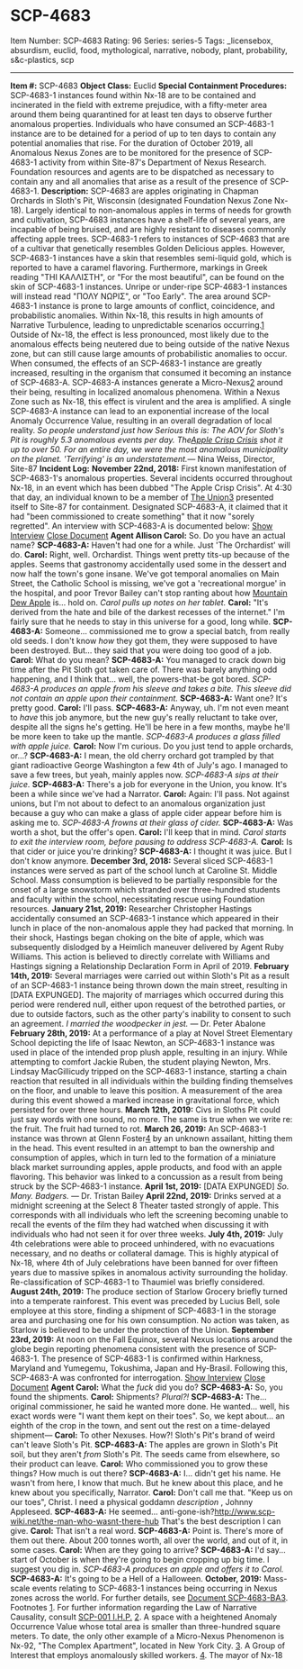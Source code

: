 # SCP-4683
Item Number: SCP-4683
Rating: 96
Series: series-5
Tags: _licensebox, absurdism, euclid, food, mythological, narrative, nobody, plant, probability, s&c-plastics, scp

---

**Item #:** SCP-4683
**Object Class:** Euclid
**Special Containment Procedures:** SCP-4683-1 instances found within Nx-18 are to be contained and incinerated in the field with extreme prejudice, with a fifty-meter area around them being quarantined for at least ten days to observe further anomalous properties. Individuals who have consumed an SCP-4683-1 instance are to be detained for a period of up to ten days to contain any potential anomalies that rise.
For the duration of October 2019, all Anomalous Nexus Zones are to be monitored for the presence of SCP-4683-1 activity from within Site-87's Department of Nexus Research. Foundation resources and agents are to be dispatched as necessary to contain any and all anomalies that arise as a result of the presence of SCP-4683-1.
**Description:** SCP-4683 are apples originating in Chapman Orchards in Sloth's Pit, Wisconsin (designated Foundation Nexus Zone Nx-18). Largely identical to non-anomalous apples in terms of needs for growth and cultivation, SCP-4683 instances have a shelf-life of several years, are incapable of being bruised, and are highly resistant to diseases commonly affecting apple trees.
SCP-4683-1 refers to instances of SCP-4683 that are of a cultivar that genetically resembles Golden Delicious apples. However, SCP-4683-1 instances have a skin that resembles semi-liquid gold, which is reported to have a caramel flavoring. Furthermore, markings in Greek reading "ΤΗΙ ΚΑΛΛΙΣΤΗ", or "For the most beautiful", can be found on the skin of SCP-4683-1 instances. Unripe or under-ripe SCP-4683-1 instances will instead read "ΠΟΛΥ ΝΩΡΙΣ", or "Too Early".
The area around SCP-4683-1 instance is prone to large amounts of conflict, coincidence, and probabilistic anomalies. Within Nx-18, this results in high amounts of Narrative Turbulence, leading to unpredictable scenarios occurring.[1](javascript:;) Outside of Nx-18, the effect is less pronounced, most likely due to the anomalous effects being neutered due to being outside of the native Nexus zone, but can still cause large amounts of probabilistic anomalies to occur.
When consumed, the effects of an SCP-4683-1 instance are greatly increased, resulting in the organism that consumed it becoming an instance of SCP-4683-A. SCP-4683-A instances generate a Micro-Nexus[2](javascript:;) around their being, resulting in localized anomalous phenomena.
Within a Nexus Zone such as Nx-18, this effect is virulent and the area is amplified. A single SCP-4683-A instance can lead to an exponential increase of the local Anomaly Occurrence Value, resulting in an overall degradation of local reality.
_So people understand just how Serious this is: The AOV for Sloth's Pit is roughly 5.3 anomalous events per day. The[Apple Crisp Crisis](http://www.scp-wiki.net/apple-crisp-crisis) shot it up to over 50. For an entire day, we were the most anomalous municipality on the planet. 'Terrifying' is an understatement._— Nina Weiss, Director, Site-87
**Incident Log:**
**November 22nd, 2018:** First known manifestation of SCP-4683-1's anomalous properties. Several incidents occurred throughout Nx-18, in an event which has been dubbed "The Apple Crisp Crisis". At 4:30 that day, an individual known to be a member of [The Union](http://www.scp-wiki.net/starlow-grocery)[3](javascript:;) presented itself to Site-87 for containment. Designated SCP-4683-A, it claimed that it had "been commissioned to create something" that it now "sorely regretted". An interview with SCP-4683-A is documented below:
[Show Interview](javascript:;)
[Close Document](javascript:;)
**Agent Allison Carol:** So. Do you have an actual name?
**SCP-4683-A:** Haven't had one for a while. Just 'The Orchardist' will do.
**Carol:** Right, well. Orchardist. Things went pretty tits-up because of the apples. Seems that gastronomy accidentally used some in the dessert and now half the town's gone insane. We've got temporal anomalies on Main Street, the Catholic School is missing, we've got a 'recreational morgue' in the hospital, and poor Trevor Bailey can't stop ranting about how [Mountain Dew Apple](http://www.scp-wiki.net/scp-4223) is… hold on.
_Carol pulls up notes on her tablet._
**Carol:** "It's derived from the hate and bile of the darkest recesses of the internet." I'm fairly sure that he needs to stay in this universe for a good, long while.
**SCP-4683-A:** Someone… commissioned me to grow a special batch, from really old seeds. I don't know _how_ they got them, they were supposed to have been destroyed. But… they said that you were doing too good of a job.
**Carol:** What do you mean?
**SCP-4683-A:** You managed to crack down big time after the Pit Sloth got taken care of. There was barely anything odd happening, and I think that… well, the powers-that-be got bored.
_SCP-4683-A produces an apple from his sleeve and takes a bite. This sleeve did not contain an apple upon their containment._
**SCP-4683-A:** Want one? It's pretty good.
**Carol:** I'll pass.
**SCP-4683-A:** Anyway, uh. I'm not even meant to _have_ this job anymore, but the new guy's really reluctant to take over, despite all the signs he's getting. He'll be here in a few months, maybe he'll be more keen to take up the mantle.
_SCP-4683-A produces a glass filled with apple juice._
**Carol:** Now I'm curious. Do you just tend to apple orchards, or…?
**SCP-4683-A:** I mean, the old cherry orchard got trampled by that giant radioactive George Washington a few 4th of July's ago. I managed to save a few trees, but yeah, mainly apples now.
_SCP-4683-A sips at their juice._
**SCP-4683-A:** There's a job for everyone in the Union, you know. It's been a while since we've had a Narrator.
**Carol:** Again: I'll pass. Not against unions, but I'm not about to defect to an anomalous organization just because a guy who can make a glass of apple cider appear before him is asking me to.
_SCP-4683-A frowns at their glass of cider._
**SCP-4683-A:** Was worth a shot, but the offer's open.
**Carol:** I'll keep that in mind.
_Carol starts to exit the interview room, before pausing to address SCP-4683-A._
**Carol:** Is that cider or juice you're drinking?
**SCP-4683-A:** I thought it was juice. But I don't know anymore.
**December 3rd, 2018:** Several sliced SCP-4683-1 instances were served as part of the school lunch at Caroline St. Middle School. Mass consumption is believed to be partially responsible for the onset of a large snowstorm which stranded over three-hundred students and faculty within the school, necessitating rescue using Foundation resources.
**January 21st, 2019:** Researcher Christopher Hastings accidentally consumed an SCP-4683-1 instance which appeared in their lunch in place of the non-anomalous apple they had packed that morning. In their shock, Hastings began choking on the bite of apple, which was subsequently dislodged by a Heimlich maneuver delivered by Agent Ruby Williams. This action is believed to directly correlate with Williams and Hastings signing a Relationship Declaration Form in April of 2019.
**February 14th, 2019:** Several marriages were carried out within Sloth's Pit as a result of an SCP-4683-1 instance being thrown down the main street, resulting in [DATA EXPUNGED]. The majority of marriages which occurred during this period were rendered null, either upon request of the betrothed parties, or due to outside factors, such as the other party's inability to consent to such an agreement.
_I married the woodpecker in jest._ — Dr. Peter Abalone
**February 28th, 2019:** At a performance of a play at Novel Street Elementary School depicting the life of Isaac Newton, an SCP-4683-1 instance was used in place of the intended prop plush apple, resulting in an injury. While attempting to comfort Jackie Ruben, the student playing Newton, Mrs. Lindsay MacGillicudy tripped on the SCP-4683-1 instance, starting a chain reaction that resulted in all individuals within the building finding themselves on the floor, and unable to leave this position. A measurement of the area during this event showed a marked increase in gravitational force, which persisted for over three hours.
**March 12th, 2019:** Civs in Sloths Pit could just say words with one sound, no more. The same is true when we write re: the fruit. The fruit had turned to rot.
**March 26, 2019:** An SCP-4683-1 instance was thrown at Glenn Foster[4](javascript:;) by an unknown assailant, hitting them in the head. This event resulted in an attempt to ban the ownership and consumption of apples, which in turn led to the formation of a miniature black market surrounding apples, apple products, and food with an apple flavoring. This behavior was linked to a concussion as a result from being struck by the SCP-4683-1 instance.
**April 1st, 2019:** [DATA EXPUNGED]
_So. Many. Badgers._ — Dr. Tristan Bailey
**April 22nd, 2019:** Drinks served at a midnight screening at the Select 8 Theater tasted strongly of apple. This corresponds with all individuals who left the screening becoming unable to recall the events of the film they had watched when discussing it with individuals who had not seen it for over three weeks.
**July 4th, 2019:** July 4th celebrations were able to proceed unhindered, with no evacuations necessary, and no deaths or collateral damage. This is highly atypical of Nx-18, where 4th of July celebrations have been banned for over fifteen years due to massive spikes in anomalous activity surrounding the holiday. Re-classification of SCP-4683-1 to Thaumiel was briefly considered.
**August 24th, 2019:** The produce section of Starlow Grocery briefly turned into a temperate rainforest. This event was preceded by Lucius Bell, sole employee at this store, finding a shipment of SCP-4683-1 in the storage area and purchasing one for his own consumption. No action was taken, as Starlow is believed to be under the protection of the Union.
**September 23rd, 2019:** At noon on the Fall Equinox, several Nexus locations around the globe begin reporting phenomena consistent with the presence of SCP-4683-1. The presence of SCP-4683-1 is confirmed within Harkness, Maryland and Yumegemu, Tokushima, Japan and Hy-Brasil. Following this, SCP-4683-A was confronted for interrogation.
[Show Interview](javascript:;)
[Close Document](javascript:;)
**Agent Carol:** What the _fuck_ did you do?
**SCP-4683-A:** So, you found the shipments.
**Carol:** Shipments? _Plural?!_
**SCP-4683-A:** The… original commissioner, he said he wanted more done. He wanted… well, his exact words were "I want them kept on their toes". So, we kept about… an eighth of the crop in the town, and sent out the rest on a time-delayed shipment—
**Carol:** To other Nexuses. How?! Sloth's Pit's brand of weird can't leave Sloth's Pit.
**SCP-4683-A:** The apples are grown in Sloth's Pit soil, but they aren't _from_ Sloth's Pit. The seeds came from elsewhere, so their product can leave.
**Carol:** Who commissioned you to grow these things? How much is out there?
**SCP-4683-A:** I… didn't get his name. He wasn't from here, I know that much. But he knew about this place, and he knew about you specifically, Narrator.
**Carol:** Don't call me that. "Keep us on our toes", Christ. I need a physical goddamn _description_ , Johnny Appleseed.
**SCP-4683-A:** He seemed… anti-gone-ish?<http://www.scp-wiki.net/the-man-who-wasnt-there-hub> That's the best description I can give.
**Carol:** That isn't a real word.
**SCP-4683-A:** Point is. There's more of them out there. About 200 tonnes worth, all over the world, and out of it, in some cases.
**Carol:** When are they going to arrive?
**SCP-4683-A:** I'd say… start of October is when they're going to begin cropping up big time. I suggest you dig in.
_SCP-4683-A produces an apple and offers it to Carol._
**SCP-4683-A:** It's going to be a Hell of a Halloween.
**October, 2019:** Mass-scale events relating to SCP-4683-1 instances being occurring in Nexus zones across the world. For further details, see [Document SCP-4683-BA3](https://scp-wiki.wikidot.com/discordant-anthology-hub).
Footnotes
[1](javascript:;). For further information regarding the Law of Narrative Causality, consult [SCP-001 I.H.P.](http://www.scp-wiki.net/i-h-p-proposal)
[2](javascript:;). A space with a heightened Anomaly Occurrence Value whose total area is smaller than three-hundred square meters. To date, the only other example of a Micro-Nexus Phenomenon is Nx-92, "The Complex Apartment", located in New York City.
[3](javascript:;). A Group of Interest that employs anomalously skilled workers.
[4](javascript:;). The mayor of Nx-18